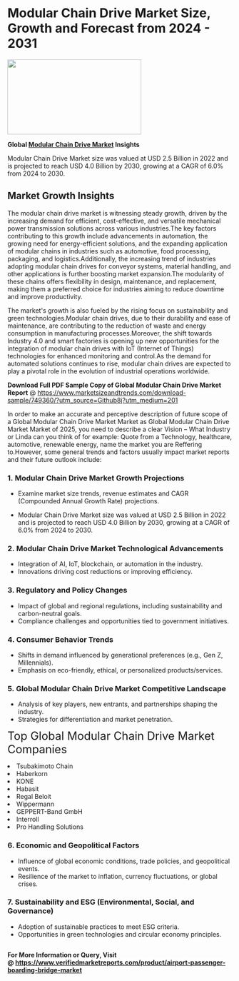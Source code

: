 <H1>Modular Chain Drive Market Size, Growth and Forecast from 2024 - 2031</H1><img class="aligncenter size-medium wp-image-584254" src="https://thirdeyenews.in/wp-content/uploads/2024/09/Global-Market-Research-300x168.jpeg" alt="" width="300" height="168" /><p><strong>Global&nbsp;<a href="https://www.marketsizeandtrends.com/download-sample/749360/?utm_source=Github8j?utm_medium=201">Modular Chain Drive Market</a> Insights</strong></p><p>Modular Chain Drive Market size was valued at USD 2.5 Billion in 2022 and is projected to reach USD 4.0 Billion by 2030, growing at a CAGR of 6.0% from 2024 to 2030.</p><p><h2>Market Growth Insights</h2> <p>The modular chain drive market is witnessing steady growth, driven by the increasing demand for efficient, cost-effective, and versatile mechanical power transmission solutions across various industries.The key factors contributing to this growth include advancements in automation, the growing need for energy-efficient solutions, and the expanding application of modular chains in industries such as automotive, food processing, packaging, and logistics.Additionally, the increasing trend of industries adopting modular chain drives for conveyor systems, material handling, and other applications is further boosting market expansion.The modularity of these chains offers flexibility in design, maintenance, and replacement, making them a preferred choice for industries aiming to reduce downtime and improve productivity.</p> <p>The market's growth is also fueled by the rising focus on sustainability and green technologies.Modular chain drives, due to their durability and ease of maintenance, are contributing to the reduction of waste and energy consumption in manufacturing processes.Moreover, the shift towards Industry 4.0 and smart factories is opening up new opportunities for the integration of modular chain drives with IoT (Internet of Things) technologies for enhanced monitoring and control.As the demand for automated solutions continues to rise, modular chain drives are expected to play a pivotal role in the evolution of industrial operations worldwide.</p> <p><span class=""><strong>Download Full PDF Sample Copy of Global Modular Chain Drive Market Report</strong> @ <a href="https://www.marketsizeandtrends.com/download-sample/749360/?utm_source=Github8j?utm_medium=201" target="_blank">https://www.marketsizeandtrends.com/download-sample/749360/?utm_source=Github8j?utm_medium=201</a></span></p><p>In order to make an accurate and perceptive description of future scope of a Global&nbsp;Modular Chain Drive Market Market as Global&nbsp;Modular Chain Drive Market Market of 2025, you need to describe a clear Vision &ndash; What Industry or Linda can you think of for example: Quote from a Technology, healthcare, automotive, renewable energy, name the market you are Reffering to.However, some general trends and factors usually impact market reports and their future outlook include:</p><h3>1.&nbsp;<strong>Modular Chain Drive Market Growth Projections</strong></h3><ul><li>Examine market size trends, revenue estimates and CAGR (Compounded Annual Growth Rate) projections.</li><li><p>Modular Chain Drive Market size was valued at USD 2.5 Billion in 2022 and is projected to reach USD 4.0 Billion by 2030, growing at a CAGR of 6.0% from 2024 to 2030.</p></li></ul><h3>2.&nbsp;<strong>Modular Chain Drive Market Technological Advancements</strong></h3><ul><li>Integration of AI, IoT, blockchain, or automation in the industry.</li><li>Innovations driving cost reductions or improving efficiency.</li></ul><h3>3.&nbsp;<strong>Regulatory and Policy Changes</strong></h3><ul><li>Impact of global and regional regulations, including sustainability and carbon-neutral goals.</li><li>Compliance challenges and opportunities tied to government initiatives.</li></ul><h3>4.&nbsp;<strong>Consumer Behavior Trends</strong></h3><ul><li>Shifts in demand influenced by generational preferences (e.g., Gen Z, Millennials).</li><li>Emphasis on eco-friendly, ethical, or personalized products/services.</li></ul><h3>5.&nbsp;<strong>Global Modular Chain Drive Market Competitive Landscape</strong></h3><ul><li>Analysis of key players, new entrants, and partnerships shaping the industry.</li><li>Strategies for differentiation and market penetration.</li></ul><p data-pm-slice="1 1 []"><span style="color: inherit; font-family: inherit; font-size: 25px;">Top Global Modular Chain Drive Market Companies</span></p><div class="" data-test-id=""><p><li>Tsubakimoto Chain</li><li> Haberkorn</li><li> KONE</li><li> Habasit</li><li> Regal Beloit</li><li> Wippermann</li><li> GEPPERT-Band GmbH</li><li> Interroll</li><li> Pro Handling Solutions</li></p></div><h3>6.&nbsp;<strong>Economic and Geopolitical Factors</strong></h3><ul><li>Influence of global economic conditions, trade policies, and geopolitical events.</li><li>Resilience of the market to inflation, currency fluctuations, or global crises.</li></ul><h3>7.&nbsp;<strong>Sustainability and ESG (Environmental, Social, and Governance)</strong></h3><ul><li>Adoption of sustainable practices to meet ESG criteria.</li><li>Opportunities in green technologies and circular economy principles.</li></ul><h2><strong style="font-size: 14px;">For More Information or Query, Visit @&nbsp;</strong><a style="background-color: #ffffff; font-size: 14px;" href="https://www.marketsizeandtrends.com/report/modular-chain-drive-market/" target="_blank">https://www.verifiedmarketreports.com/product/airport-passenger-boarding-bridge-market</a></h2>